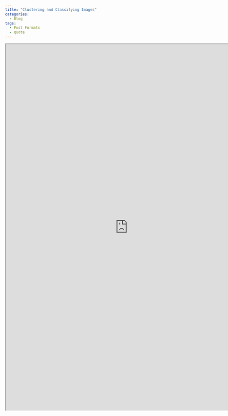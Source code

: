 ```yaml
---
title: "Clustering and Classifying Images"
categories:
  - Blog
tags:
  - Post Formats
  - quote
---
```


<iframe src="https://docs.google.com/document/d/e/2PACX-1vRjQPqnALsuQ3SgwnclfTKc2oi6Jed0h2-EWPRWmdLw8y6nCOxDNU6wDIEm536u_g/pub?embedded=true" width="800" height="1200"></iframe>
